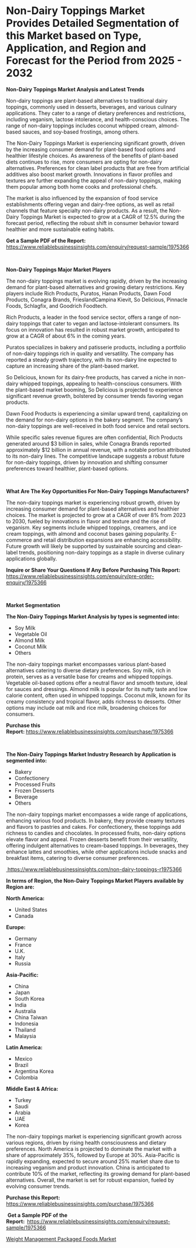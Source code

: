 <p><h1>Non-Dairy Toppings Market Provides Detailed Segmentation of this Market based on Type, Application, and Region and Forecast for the Period from 2025 - 2032</h1></p><p><strong>Non-Dairy Toppings Market Analysis and Latest Trends</strong></p>
<p><p>Non-dairy toppings are plant-based alternatives to traditional dairy toppings, commonly used in desserts, beverages, and various culinary applications. They cater to a range of dietary preferences and restrictions, including veganism, lactose intolerance, and health-conscious choices. The range of non-dairy toppings includes coconut whipped cream, almond-based sauces, and soy-based frostings, among others.</p><p>The Non-Dairy Toppings Market is experiencing significant growth, driven by the increasing consumer demand for plant-based food options and healthier lifestyle choices. As awareness of the benefits of plant-based diets continues to rise, more consumers are opting for non-dairy alternatives. Preferences for clean label products that are free from artificial additives also boost market growth. Innovations in flavor profiles and textures are further expanding the appeal of non-dairy toppings, making them popular among both home cooks and professional chefs.</p><p>The market is also influenced by the expansion of food service establishments offering vegan and dairy-free options, as well as retail channels that feature specialty non-dairy products. As a result, the Non-Dairy Toppings Market is expected to grow at a CAGR of 12.5% during the forecast period, reflecting the robust shift in consumer behavior toward healthier and more sustainable eating habits.</p></p>
<p><strong>Get a Sample PDF of the Report:&nbsp;</strong> <a href="https://www.reliablebusinessinsights.com/enquiry/request-sample/1975366?utm_campaign=2321&utm_medium=2&utm_source=Github&utm_content=ia&utm_term=07042025&utm_id=non-dairy-toppings">https://www.reliablebusinessinsights.com/enquiry/request-sample/1975366</a></p>
<p>&nbsp;</p>
<p><strong>Non-Dairy Toppings Major Market Players</strong></p>
<p><p>The non-dairy toppings market is evolving rapidly, driven by the increasing demand for plant-based alternatives and growing dietary restrictions. Key players include Rich Products, Puratos, Hanan Products, Dawn Food Products, Conagra Brands, FrieslandCampina Kievit, So Delicious, Pinnacle Foods, Schlagfix, and Goodrich Foodtech.</p><p>Rich Products, a leader in the food service sector, offers a range of non-dairy toppings that cater to vegan and lactose-intolerant consumers. Its focus on innovation has resulted in robust market growth, anticipated to grow at a CAGR of about 6% in the coming years.</p><p>Puratos specializes in bakery and patisserie products, including a portfolio of non-dairy toppings rich in quality and versatility. The company has reported a steady growth trajectory, with its non-dairy line expected to capture an increasing share of the plant-based market.</p><p>So Delicious, known for its dairy-free products, has carved a niche in non-dairy whipped toppings, appealing to health-conscious consumers. With the plant-based market booming, So Delicious is projected to experience significant revenue growth, bolstered by consumer trends favoring vegan products.</p><p>Dawn Food Products is experiencing a similar upward trend, capitalizing on the demand for non-dairy options in the bakery segment. The company’s non-dairy toppings are well-received in both food service and retail sectors.</p><p>While specific sales revenue figures are often confidential, Rich Products generated around $3 billion in sales, while Conagra Brands reported approximately $12 billion in annual revenue, with a notable portion attributed to its non-dairy lines. The competitive landscape suggests a robust future for non-dairy toppings, driven by innovation and shifting consumer preferences toward healthier, plant-based options.</p></p>
<p>&nbsp;</p>
<p><strong>What Are The Key Opportunities For Non-Dairy Toppings Manufacturers?</strong></p>
<p><p>The non-dairy toppings market is experiencing robust growth, driven by increasing consumer demand for plant-based alternatives and healthier choices. The market is projected to grow at a CAGR of over 8% from 2023 to 2030, fueled by innovations in flavor and texture and the rise of veganism. Key segments include whipped toppings, creamers, and ice cream toppings, with almond and coconut bases gaining popularity. E-commerce and retail distribution expansions are enhancing accessibility. Future growth will likely be supported by sustainable sourcing and clean-label trends, positioning non-dairy toppings as a staple in diverse culinary applications globally.</p></p>
<p><strong>Inquire or Share Your Questions If Any Before Purchasing This Report:</strong> <a href="https://www.reliablebusinessinsights.com/enquiry/pre-order-enquiry/1975366?utm_campaign=2321&utm_medium=2&utm_source=Github&utm_content=ia&utm_term=07042025&utm_id=non-dairy-toppings">https://www.reliablebusinessinsights.com/enquiry/pre-order-enquiry/1975366</a></p>
<p>&nbsp;</p>
<p><strong>Market Segmentation</strong></p>
<p><strong>The Non-Dairy Toppings Market Analysis by types is segmented into:</strong></p>
<p><ul><li>Soy Milk</li><li>Vegetable Oil</li><li>Almond Milk</li><li>Coconut Milk</li><li>Others</li></ul></p>
<p><p>The non-dairy toppings market encompasses various plant-based alternatives catering to diverse dietary preferences. Soy milk, rich in protein, serves as a versatile base for creams and whipped toppings. Vegetable oil-based options offer a neutral flavor and smooth texture, ideal for sauces and dressings. Almond milk is popular for its nutty taste and low calorie content, often used in whipped toppings. Coconut milk, known for its creamy consistency and tropical flavor, adds richness to desserts. Other options may include oat milk and rice milk, broadening choices for consumers.</p></p>
<p><strong>Purchase this Report:&nbsp;</strong><a href="https://www.reliablebusinessinsights.com/purchase/1975366?utm_campaign=2321&utm_medium=2&utm_source=Github&utm_content=ia&utm_term=07042025&utm_id=non-dairy-toppings">https://www.reliablebusinessinsights.com/purchase/1975366</a></p>
<p>&nbsp;</p>
<p><strong>The Non-Dairy Toppings Market Industry Research by Application is segmented into:</strong></p>
<p><ul><li>Bakery</li><li>Confectionery</li><li>Processed Fruits</li><li>Frozen Desserts</li><li>Beverage</li><li>Others</li></ul></p>
<p><p>The non-dairy toppings market encompasses a wide range of applications, enhancing various food products. In bakery, they provide creamy textures and flavors to pastries and cakes. For confectionery, these toppings add richness to candies and chocolates. In processed fruits, non-dairy options elevate flavor and appeal. Frozen desserts benefit from their versatility, offering indulgent alternatives to cream-based toppings. In beverages, they enhance lattes and smoothies, while other applications include snacks and breakfast items, catering to diverse consumer preferences.</p></p>
<p><a href="https://www.reliablebusinessinsights.com/non-dairy-toppings-r1975366?utm_campaign=2321&utm_medium=2&utm_source=Github&utm_content=ia&utm_term=07042025&utm_id=non-dairy-toppings">&nbsp;https://www.reliablebusinessinsights.com/non-dairy-toppings-r1975366</a></p>
<p><strong>In terms of Region, the Non-Dairy Toppings Market Players available by Region are:</strong></p>
<p>
    <p> <strong> North America: </strong>
        <ul>
            <li>United States</li>
            <li>Canada</li>
        </ul>
        </p> 
    <p> <strong> Europe: </strong>
        <ul>
            <li>Germany</li>
            <li>France</li>
            <li>U.K.</li>
            <li>Italy</li>
            <li>Russia</li>
        </ul>
        </p> 
    <p> <strong> Asia-Pacific: </strong>
        <ul>
            <li>China</li>
            <li>Japan</li>
            <li>South Korea</li>
            <li>India</li>
            <li>Australia</li>
            <li>China Taiwan</li>
            <li>Indonesia</li>
            <li>Thailand</li>
            <li>Malaysia</li>
        </ul>
        </p> 
    <p> <strong> Latin America: </strong>
        <ul>
            <li>Mexico</li>
            <li>Brazil</li>
            <li>Argentina Korea</li>
            <li>Colombia</li>
        </ul>
        </p> 
    <p> <strong> Middle East & Africa: </strong>
        <ul>
            <li>Turkey</li>
            <li>Saudi</li>
            <li>Arabia</li>
            <li>UAE</li>
            <li>Korea</li>
        </ul>
    </p>
    </p>
<p><p>The non-dairy toppings market is experiencing significant growth across various regions, driven by rising health consciousness and dietary preferences. North America is projected to dominate the market with a share of approximately 35%, followed by Europe at 30%. Asia-Pacific is rapidly expanding, expected to secure around 25% market share due to increasing veganism and product innovation. China is anticipated to contribute 10% of the market, reflecting its growing demand for plant-based alternatives. Overall, the market is set for robust expansion, fueled by evolving consumer trends.</p></p>
<p><strong>Purchase this Report: </strong><a href="https://www.reliablebusinessinsights.com/purchase/1975366?utm_campaign=2321&utm_medium=2&utm_source=Github&utm_content=ia&utm_term=07042025&utm_id=non-dairy-toppings">https://www.reliablebusinessinsights.com/purchase/1975366</a></p>
<p>&nbsp;<strong>Get a Sample PDF of the Report:&nbsp;&nbsp;</strong><a href="https://www.reliablebusinessinsights.com/enquiry/request-sample/1975366?utm_campaign=2321&utm_medium=2&utm_source=Github&utm_content=ia&utm_term=07042025&utm_id=non-dairy-toppings">https://www.reliablebusinessinsights.com/enquiry/request-sample/1975366</a></p>
<p><strong></strong></p>
<p><p><a href="https://github.com/maclarensidney/Market-Research-Report-List-1/blob/main/weight-management-packaged-foods-market.md?utm_campaign=2321&utm_medium=2&utm_source=Github&utm_content=ia&utm_term=07042025&utm_id=non-dairy-toppings">Weight Management Packaged Foods Market</a></p></p>